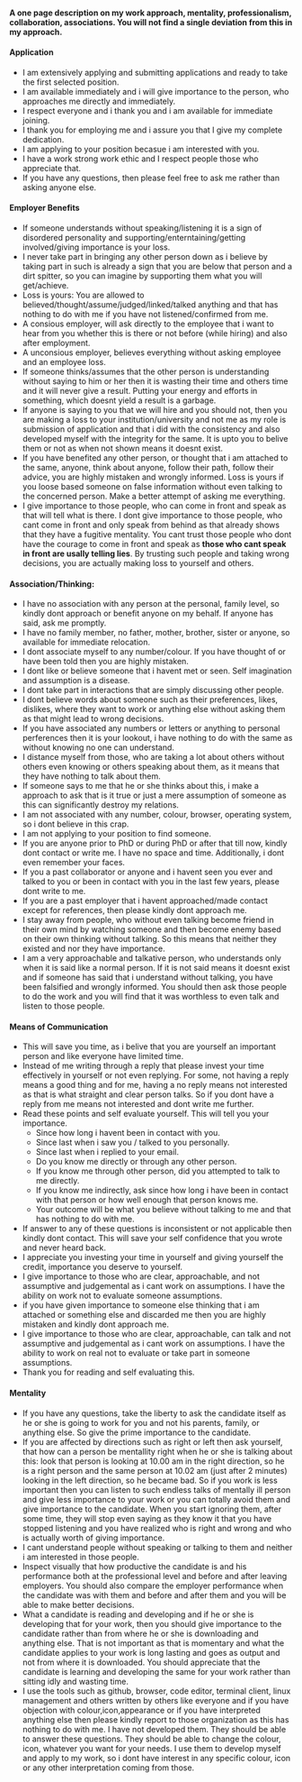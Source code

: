<p align = "justify">

#### A one page description on my work approach, mentality, professionalism, collaboration, associations. You will not find a single deviation from this in my approach. 

#### Application
- I am extensively applying and submitting applications and ready to take the first selected position.
- I am available immediately and i will give importance to the person, who approaches me directly and immediately.
- I respect everyone and i thank you and i am available for immediate joining.
- I thank you for employing me and i assure you that I give my complete dedication. 
- I am applying to your position becasue i am interested with you.
- I have a work strong work ethic and I respect people those who appreciate that.
- If you have any questions, then please feel free to ask me rather than asking anyone else.

#### Employer Benefits
- If someone understands without speaking/listening it is a sign of disordered personality and supporting/enterntaining/getting involved/giving importance is your loss.
- I never take part in bringing any other person down as i believe by taking part in such is already a sign that you are below that person and a dirt spitter, so you can imagine by supporting them what you will get/achieve.
- Loss is yours: You are allowed to believed/thought/assume/judged/linked/talked anything and that has nothing to do with me if you have not listened/confirmed from me. 
- A consious employer, will ask directly to the employee that i want to hear from you whether this is there or not before (while hiring) and also after employment.
- A unconsious employer, believes everything without asking employee and an employee loss.
- If someone thinks/assumes that the other person is understanding without saying to him or her then it is wasting their time and others time and it will never give a result. Putting your energy and efforts in something, which doesnt yield a result is a garbage.
- If anyone is saying to you that we will hire and you should not, then you are making a loss to your institution/university and not me as my role is submission of application and that i did with the consistency and also developed myself with the integrity for the same. It is upto you to belive them or not as when not shown means it doesnt exist.
- If you have benefited any other person, or thought that i am attached to the same, anyone, think about anyone, follow their path, follow their advice, you are highly mistaken and wrongly informed. Loss is yours if you loose based someone on false information without even talking to the concerned person. Make a better attempt of asking me everything.
- I give importance to those people, who can come in front and speak as that will tell what is there. I dont give importance to those people, who cant come in front and only speak from behind as that already shows that they have a fugitive mentality. You cant trust those people who dont have the courage to come in front and speak as **those who cant speak in front are usally telling lies**. By trusting such people and taking wrong decisions, you are actually making loss to yourself and others. 

#### Association/Thinking: 
- I have no association with any person at the personal, family level, so kindly dont approach or benefit anyone on my behalf. If anyone has said, ask me promptly. 
- I have no family member, no father, mother, brother, sister or anyone, so available for immediate relocation.
- I dont associate myself to any number/colour. If you have thought of or have been told then you are highly mistaken.
- I dont like or believe someone that i havent met or seen. Self imagination and assumption is a disease.
- I dont take part in interactions that are simply discussing other people.
- I dont believe words about someone such as their preferences, likes, dislikes, where they want to work or anything else without asking them as that might lead to wrong decisions.
- If you have associated any numbers or letters or anything to personal perferences then it is your lookout, i have nothing to do with the same as without knowing no one can understand.
- I distance myself from those, who are taking a lot about others without others even knowing or others speaking about them, as it means that they have nothing to talk about them.
- If someone says to me that he or she thinks about this, i make a approach to ask that is it true or just a mere assumption of someone as this can significantly destroy my relations.
- I am not associated with any number, colour, browser, operating system, so i dont believe in this crap.
- I am not applying to your position to find someone.
- If you are anyone prior to PhD or during PhD or after that till now, kindly dont contact or write me. I have no space and time. Additionally, i dont even remember your faces.
- If you a past collaborator or anyone and i havent seen you ever and talked to you or been in contact with you in the last few years, please dont write to me.
- If you are a past employer that i havent approached/made contact except for references, then please kindly dont approach me.
- I stay away from people, who without even talking become friend in their own mind by watching someone and then become enemy based on their own thinking without talking. So this means that neither they existed and nor they have importance.
- I am a very approachable and talkative person, who understands only when it is said like a normal person. If it is not said means it doesnt exist and if someone has said that i understand without talking, you have been falsified and wrongly informed. You should then ask those people to do the work and you will find that it was worthless to even talk and listen to those people. 

#### Means of Communication
- This will save you time, as i belive that you are yourself an important person and like everyone have limited time.
- Instead of me writing through a reply that please invest your time effectively in yourself or not even replying. For some, not having a reply means a good thing and for me, having a no reply means not interested as that is what straight and clear person talks. So if you dont have a reply from me means not interested and dont write me further. 
- Read these points and self evaluate yourself. This will tell you your importance. 
   - Since how long i havent been in contact with you. 
   - Since last when i saw you / talked to you personally.
   - Since last when i replied to your email.
   - Do you know me directly or through any other person.
   - If you know me through other person, did you attempted to talk to me directly.
   - If you know me indirectly, ask since how long i have been in contact with that person or how well enough that person knows me. 
   - Your outcome will be what you believe without talking to me and that has nothing to do with me.
- If answer to any of these questions is inconsistent or not applicable then kindly dont contact. This will save your self confidence that you wrote and never heard back. 
- I appreciate you investing your time in yourself and giving yourself the credit, importance you deserve to yourself.
- I give importance to those who are clear, approachable, and not assumptive and judgemental as i cant work on assumptions. I have the ability on work not to evaluate someone assumptions.
- if you have given importance to someone else thinking that i am attached or something else and discarded me then you are highly mistaken and kindly dont approach me.
- I give importance to those who are clear, approachable, can talk and not assumptive and judgemental as i cant work on assumptions. I have the ability to work on real not to evaluate or take part in someone assumptions.
- Thank you for reading and self evaluating this.

#### Mentality
- If you have any questions, take the liberty to ask the candidate itself as he or she is going to work for you and not his parents, family, or anything else. So give the prime importance to the candidate.
- If you are affected by directions such as right or left then ask yourself, that how can a person be mentallity right when he or she is talking about this: look that person is looking at 10.00 am in the right direction, so he is a right person and the same person at 10.02 am (just after 2 minutes) looking in the left direction, so he became bad. So if you work is less important then you can listen to such endless talks of mentally ill person and give less importance to your work or you can totally avoid them and give importance to the candidate. When you start ignoring them, after some time, they will stop even saying as they know it that you have stopped listening and you have realized who is right and wrong and who is actually worth of giving importance.
- I cant understand people without speaking or talking to them and neither i am interested in those people.
- Inspect visually that how productive the candidate is and his performance both at the professional level and before and after leaving employers. You should also compare the employer performance when the candidate was with them and before and after them and you will be able to make better decisions.
- What a candidate is reading and developing and if he or she is developing that for your work, then you should give importance to the candidate rather than from where he or she is downloading and anything else. That is not important as that is momentary and what the candidate applies to your work is long lasting and goes as output and not from where it is downloaded. You should appreciate that the candidate is learning and developing the same for your work rather than sitting idly and wasting time.
- I use the tools such as github, browser, code editor, terminal client, linux management and others written by others like everyone and if you have objection with colour,icon,appearance or if you have interpreted anything else then please kindly report to those organization as this has nothing to do with me. I have not developed them. They should be able to answer these questions. They should be able to change the colour, icon, whatever you want for your needs. I use them to develop myself and apply to my work, so i dont have interest in any specific colour, icon or any other interpretation coming from those.
